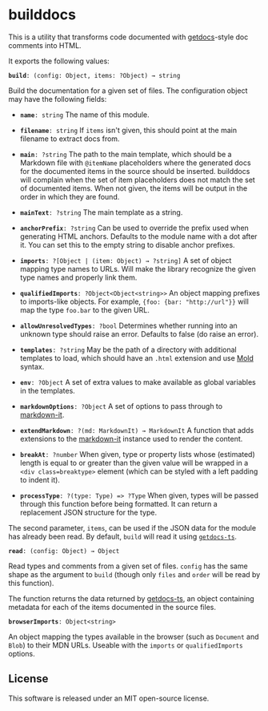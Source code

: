 # builddocs

This is a utility that transforms code documented with
[getdocs](https://github.com/marijnh/getdocs-ts)-style doc comments
into HTML.

It exports the following values:

**`build`**`: (config: Object, items: ?Object) → string`

Build the documentation for a given set of files. The configuration
object may have the following fields:

 * **`name`**`: string` The name of this module.

 * **`filename`**`: string` If `items` isn't given, this should point
   at the main filename to extract docs from.

 * **`main`**`: ?string` The path to the main template, which should
   be a Markdown file with `@itemName` placeholders where the
   generated docs for the documented items in the source should be
   inserted. builddocs will complain when the set of item placeholders
   does not match the set of documented items. When not given, the
   items will be output in the order in which they are found.

 * **`mainText`**`: ?string` The main template as a string.

 * **`anchorPrefix`**`: ?string` Can be used to override the prefix
   used when generating HTML anchors. Defaults to the module name with
   a dot after it. You can set this to the empty string to disable
   anchor prefixes.

 * **`imports`**`: ?[Object | (item: Object) → ?string]` A set of object mapping type names to
   URLs. Will make the library recognize the given type names and
   properly link them.

 * **`qualifiedImports`**`: ?Object<Object<string>>` An object mapping
   prefixes to imports-like objects. For example, `{foo: {bar:
   "http://url"}}` will map the type `foo.bar` to the given URL.

 * **`allowUnresolvedTypes`**`: ?bool` Determines whether running into
   an unknown type should raise an error. Defaults to false (do raise
   an error).

 * **`templates`**`: ?string` May be the path of a directory with
   additional templates to load, which should have an `.html`
   extension and use [Mold](https://github.com/marijnh/mold) syntax.

 * **`env`**`: ?Object` A set of extra values to make available as
   global variables in the templates.

 * **`markdownOptions`**`: ?Object` A set of options to pass through
   to [markdown-it](https://github.com/markdown-it/markdown-it).

 * **`extendMarkdown`**`: ?(md: MarkdownIt) → MarkdownIt` A function
   that adds extensions to the [markdown-it](https://github.com/markdown-it/markdown-it)
   instance used to render the content.

 * **`breakAt`**`: ?number` When given, type or property lists whose
   (estimated) length is equal to or greater than the given value will
   be wrapped in a `<div class=breaktype>` element (which can be
   styled with a left padding to indent it).

 * **`processType`**`: ?(type: Type) => ?Type` When given, types will
   be passed through this function before being formatted. It can
   return a replacement JSON structure for the type.

The second parameter, `items`, can be used if the JSON data for the
module has already been read. By default, `build` will read it using
[`getdocs-ts`](https://github.com/marijnh/getdocs-ts).

**`read`**`: (config: Object) → Object`

Read types and comments from a given set of files. `config` has the
same shape as the argument to `build` (though only `files` and `order`
will be read by this function).

The function returns the data returned by
[getdocs-ts](https://github.com/marijnh/getdocs-ts), an object containing
metadata for each of the items documented in the source files.

**`browserImports`**`: Object<string>`

An object mapping the types available in the browser (such as
`Document` and `Blob`) to their MDN URLs. Useable with the `imports`
or `qualifiedImports` options.

## License

This software is released under an MIT open-source license.
